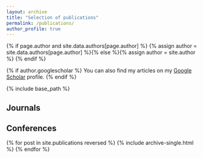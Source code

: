 ```yaml
---
layout: archive
title: "Selection of publications"
permalink: /publications/
author_profile: true
---
```



{% if page.author and site.data.authors[page.author] %}
  {% assign author = site.data.authors[page.author] %}{% else %}{% assign author = site.author %}
{% endif %}

{% if author.googlescholar %}
  You can also find my articles on my <a href="{{author.googlescholar}}">Google Scholar</a> profile.
{% endif %}

{% include base_path %}


Journals
---

Conferences
--- 


{% for post in site.publications reversed %}
  {% include archive-single.html %}
{% endfor %}

